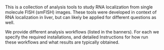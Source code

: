 
This is a collection of analysis tools to study RNA localization from single
molecule FISH (smFISH) images. These tools were developed in context of RNA
localization in liver, but can likely be applied for different questions as well.

We provide different analysis workflows (listed in the banners).
For each we specify the required installations, and detailed Instructions
for how run these workflows and what results are typically obtained.
